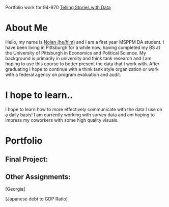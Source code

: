 
Portfolio work for 94-870 [Telling Stories with Data](https://api.heinz.cmu.edu/courses_api/course_detail/94-870/)


# About Me
Hello, my name is [Nolan (he/him)](https://www.linkedin.com/in/nolanroosa/) and I am a first year MSPPM DA student. I have been living in Pittsburgh for a while now, having completed my BS at the University of Pittsburgh in Economics and Political Science. My background is primarily in university and think tank research and I am hoping to use this course to better present the data that I work with. After graduating I hope to continue with a think tank style organization or work with a federal agency on program evaluation and audit.

# I hope to learn..
I hope to learn how to more effectively communicate with the data I use on a daily basis! I am currently working with survey data and am hoping to impress my coworkers with some high quality visuals.

# Portfolio

## Final Project: 


## Other Assignments:

[Georgia]

[Japanese debt to GDP Ratio]



